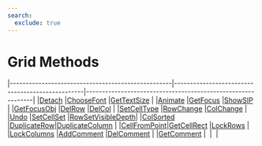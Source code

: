 ```yaml
---
search:
  exclude: true
---
```


<h1 class="heading"><span class="name">Grid Methods</span></h1>

|---------------------------------------------------|-------------------------------------------------|-------------------------------------------------------------|
|[Detach](../methodorevents/detach.md)              |[ChooseFont](../methodorevents/choosefont.md)    |[GetTextSize](../methodorevents/gettextsize.md)              |
|[Animate](../methodorevents/animate.md)            |[GetFocus](../methodorevents/getfocus.md)        |[ShowSIP](../methodorevents/showsip.md)                      |
|[GetFocusObj](../methodorevents/getfocusobj.md)    |[DelRow](../methodorevents/delrow.md)            |[DelCol](../methodorevents/delcol.md)                        |
|[SetCellType](../methodorevents/setcelltype.md)    |[RowChange](../methodorevents/rowchange.md)      |[ColChange](../methodorevents/colchange.md)                  |
|[Undo](../methodorevents/undo.md)                  |[SetCellSet](../methodorevents/setcellset.md)    |[RowSetVisibleDepth](../methodorevents/rowsetvisibledepth.md)|
|[ColSorted](../methodorevents/colsorted.md)        |[DuplicateRow](../methodorevents/duplicaterow.md)|[DuplicateColumn](../methodorevents/duplicatecolumn.md)      |
|[CellFromPoint](../methodorevents/cellfrompoint.md)|[GetCellRect](../methodorevents/getcellrect.md)  |[LockRows](../methodorevents/lockrows.md)                    |
|[LockColumns](../methodorevents/lockcolumns.md)    |[AddComment](../methodorevents/addcomment.md)    |[DelComment](../methodorevents/delcomment.md)                |
|[GetComment](../methodorevents/getcomment.md)      |&nbsp;                                           |&nbsp;                                                       |

